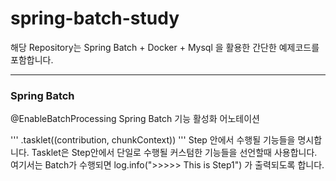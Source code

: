 # spring-batch-study

해당 Repository는 Spring Batch + Docker + Mysql 을 활용한 간단한 예제코드를 포함합니다.

***

### Spring Batch
@EnableBatchProcessing
    Spring Batch 기능 활성화 어노테이션

''' .tasklet((contribution, chunkContext)) '''
    Step 안에서 수행될 기능들을 명시합니다.
    Tasklet은 Step안에서 단일로 수행될 커스텀한 기능들을 선언할때 사용합니다.
    여기서는 Batch가 수행되면 log.info(">>>>> This is Step1") 가 출력되도록 합니다.